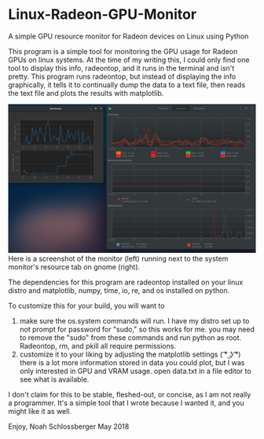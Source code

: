 # Linux-Radeon-GPU-Monitor
A simple GPU resource monitor for Radeon devices on Linux using Python

This program is a simple tool for monitoring the GPU usage for Radeon GPUs on linux systems.
At the time of my writing this, I could only find one tool to display this info, radeontop, and it runs in the terminal and isn't pretty.
This program runs radeontop, but instead of displaying the info graphically, it tells it to continually dump the data to a text file, then reads the text file and plots the results with matplotlib.

![alt text](https://github.com/nkschlos/Linux-Radeon-GPU-Monitor/blob/master/GPU%20monitor.png?raw=true)
Here is a screenshot of the monitor (left) running next to the system monitor's resource tab on gnome (right).

The dependencies for this program are radeontop installed on your linux distro
and matplotlib, numpy, time, io, re, and os installed on python.

To customize this for your build, you will want to

1. make sure the os.system commands will run. I have my distro set up to not prompt for password for "sudo," so this works for me.
   you may need to remove the "sudo" from these commands and run python as root. Radeontop, rm, and pkill all require permissions.
2. customize it to your liking by adjusting the matplotlib settings ( ͡° ͜ʖ ͡°)
   there is a lot more information stored in data you could plot, but I was only interested in GPU and VRAM usage.
   open data.txt in a file editor to see what is available.

I don't claim for this to be stable, fleshed-out, or concise, as I am not really a programmer.
It's a simple tool that I wrote because I wanted it, and you might like it as well.

Enjoy,
Noah Schlossberger
May 2018
